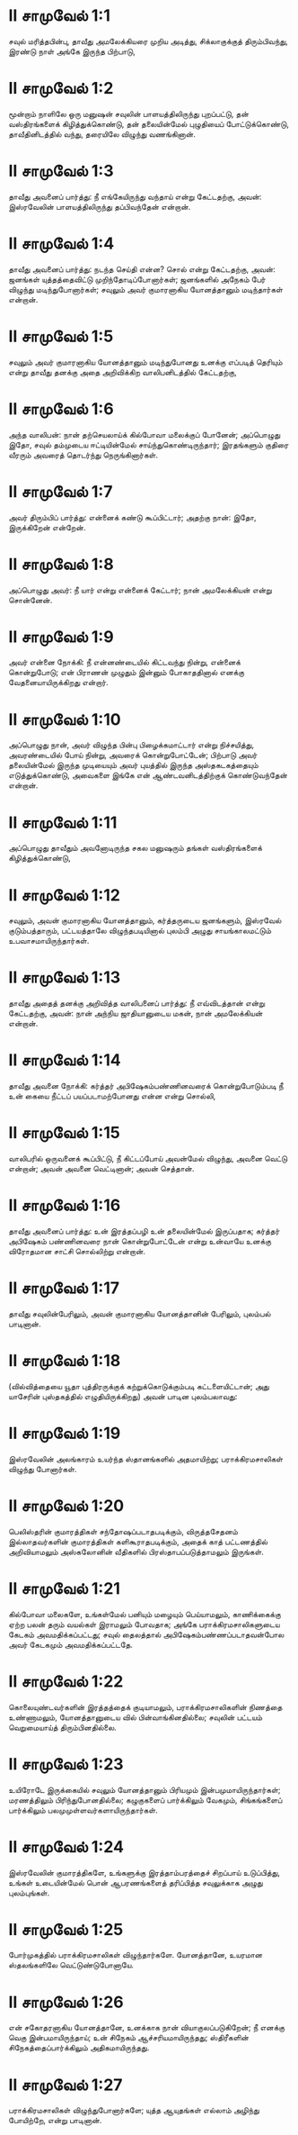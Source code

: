 # II சாமுவேல் 1:1

சவுல் மரித்தபின்பு, தாவீது அமலேக்கியரை முறிய அடித்து, சிக்லாகுக்குத்
திரும்பிவந்து, இரண்டு நாள் அங்கே இருந்த பிற்பாடு,

# II சாமுவேல் 1:2

மூன்றாம் நாளிலே ஒரு மனுஷன் சவுலின் பாளயத்திலிருந்து புறப்பட்டு, தன்
வஸ்திரங்களைக் கிழித்துக்கொண்டு, தன் தலையின்மேல் புழுதியைப்
போட்டுக்கொண்டு, தாவீதினிடத்தில் வந்து, தரையிலே விழுந்து வணங்கினான்.

# II சாமுவேல் 1:3

தாவீது அவனைப் பார்த்து: நீ எங்கேயிருந்து வந்தாய் என்று கேட்டதற்கு, அவன்:
இஸ்ரவேலின் பாளயத்திலிருந்து தப்பிவந்தேன் என்றான்.

# II சாமுவேல் 1:4

தாவீது அவனைப் பார்த்து: நடந்த செய்தி என்ன? சொல் என்று கேட்டதற்கு, அவன்:
ஜனங்கள் யுத்தத்தைவிட்டு முறிந்தோடிப்போனார்கள்; ஜனங்களில் அநேகம் பேர்
விழுந்து மடிந்துபோனார்கள்; சவுலும் அவர் குமாரனாகிய யோனத்தானும்
மடிந்தார்கள் என்றான்.

# II சாமுவேல் 1:5

சவுலும் அவர் குமாரனாகிய யோனத்தானும் மடிந்துபோனது உனக்கு எப்படித்
தெரியும் என்று தாவீது தனக்கு அதை அறிவிக்கிற வாலிபனிடத்தில் கேட்டதற்கு,

# II சாமுவேல் 1:6

அந்த வாலிபன்: நான் தற்செயலாய்க் கில்போவா மலைக்குப் போனேன்; அப்பொழுது
இதோ, சவுல் தம்முடைய ஈட்டியின்மேல் சாய்ந்துகொண்டிருந்தார்; இரதங்களும்
குதிரை வீரரும் அவரைத் தொடர்ந்து நெருங்கினார்கள்.

# II சாமுவேல் 1:7

அவர் திரும்பிப் பார்த்து: என்னைக் கண்டு கூப்பிட்டார்; அதற்கு நான்: இதோ,
இருக்கிறேன் என்றேன்.

# II சாமுவேல் 1:8

அப்பொழுது அவர்: நீ யார் என்று என்னைக் கேட்டார்; நான் அமலேக்கியன் என்று
சொன்னேன்.

# II சாமுவேல் 1:9

அவர் என்னை நோக்கி: நீ என்னண்டையில் கிட்டவந்து நின்று, என்னைக்
கொன்றுபோடு; என் பிராணன் முழுதும் இன்னும் போகாததினால் எனக்கு
வேதனையாயிருக்கிறது என்றார்.

# II சாமுவேல் 1:10

அப்பொழுது நான், அவர் விழுந்த பின்பு பிழைக்கமாட்டார் என்று நிச்சயித்து,
அவரண்டையில் போய் நின்று, அவரைக் கொன்றுபோட்டேன்; பிற்பாடு அவர்
தலையின்மேல் இருந்த முடியையும் அவர் புயத்தில் இருந்த அஸ்தகடகத்தையும்
எடுத்துக்கொண்டு, அவைகளை இங்கே என் ஆண்டவனிடத்திற்குக் கொண்டுவந்தேன்
என்றான்.

# II சாமுவேல் 1:11

அப்பொழுது தாவீதும் அவனோடிருந்த சகல மனுஷரும் தங்கள் வஸ்திரங்களைக்
கிழித்துக்கொண்டு,

# II சாமுவேல் 1:12

சவுலும், அவன் குமாரனாகிய யோனத்தானும், கர்த்தருடைய ஜனங்களும், இஸ்ரவேல்
குடும்பத்தாரும், பட்டயத்தாலே விழுந்தபடியினால் புலம்பி அழுது
சாயங்காலமட்டும் உபவாசமாயிருந்தார்கள்.

# II சாமுவேல் 1:13

தாவீது அதைத் தனக்கு அறிவித்த வாலிபனைப் பார்த்து: நீ எவ்விடத்தான் என்று
கேட்டதற்கு, அவன்: நான் அந்நிய ஜாதியானுடைய மகன், நான் அமலேக்கியன்
என்றான்.

# II சாமுவேல் 1:14

தாவீது அவனை நோக்கி: கர்த்தர் அபிஷேகம்பண்ணினவரைக் கொன்றுபோடும்படி நீ உன்
கையை நீட்டப் பயப்படாமற்போனது என்ன என்று சொல்லி,

# II சாமுவேல் 1:15

வாலிபரில் ஒருவனைக் கூப்பிட்டு, நீ கிட்டப்போய் அவன்மேல் விழுந்து, அவனை
வெட்டு என்றான்; அவன் அவனை வெட்டினான்; அவன் செத்தான்.

# II சாமுவேல் 1:16

தாவீது அவனைப் பார்த்து: உன் இரத்தப்பழி உன் தலையின்மேல் இருப்பதாக;
கர்த்தர் அபிஷேகம் பண்ணினவரை நான் கொன்றுபோட்டேன் என்று உன்வாயே உனக்கு
விரோதமான சாட்சி சொல்லிற்று என்றான்.

# II சாமுவேல் 1:17

தாவீது சவுலின்பேரிலும், அவன் குமாரனாகிய யோனத்தானின் பேரிலும், புலம்பல்
பாடினான்.

# II சாமுவேல் 1:18

(வில்வித்தையை யூதா புத்திரருக்குக் கற்றுக்கொடுக்கும்படி கட்டளையிட்டான்;
அது யாசேரின் புஸ்தகத்தில் எழுதியிருக்கிறது) அவன் பாடின புலம்பலாவது:

# II சாமுவேல் 1:19

இஸ்ரவேலின் அலங்காரம் உயர்ந்த ஸ்தானங்களில் அதமாயிற்று; பராக்கிரமசாலிகள்
விழுந்து போனார்கள்.

# II சாமுவேல் 1:20

பெலிஸ்தரின் குமாரத்திகள் சந்தோஷப்படாதபடிக்கும், விருத்தசேதனம்
இல்லாதவர்களின் குமாரத்திகள் களிகூராதபடிக்கும், அதைக் காத் பட்டணத்தில்
அறிவியாமலும் அஸ்கலோனின் வீதிகளில் பிரஸ்தாபப்படுத்தாமலும் இருங்கள்.

# II சாமுவேல் 1:21

கில்போவா மலைகளே, உங்கள்மேல் பனியும் மழையும் பெய்யாமலும், காணிக்கைக்கு
ஏற்ற பலன் தரும் வயல்கள் இராமலும் போவதாக; அங்கே பராக்கிரமசாலிகளுடைய
கேடகம் அவமதிக்கப்பட்டது; சவுல் தைலத்தால் அபிஷேகம்பண்ணப்படாதவன்போல அவர்
கேடகமும் அவமதிக்கப்பட்டதே.

# II சாமுவேல் 1:22

கொலையுண்டவர்களின் இரத்தத்தைக் குடியாமலும், பராக்கிரமசாலிகளின் நிணத்தை
உண்ணாமலும், யோனத்தானுடைய வில் பின்வாங்கினதில்லை; சவுலின் பட்டயம்
வெறுமையாய்த் திரும்பினதில்லை.

# II சாமுவேல் 1:23

உயிரோடே இருக்கையில் சவுலும் யோனத்தானும் பிரியமும் இன்பமுமாயிருந்தார்கள்;
மரணத்திலும் பிரிந்துபோனதில்லை; கழுகுகளைப் பார்க்கிலும் வேகமும்,
சிங்கங்களைப் பார்க்கிலும் பலமுமுள்ளவர்களாயிருந்தார்கள்.

# II சாமுவேல் 1:24

இஸ்ரவேலின் குமாரத்திகளே, உங்களுக்கு இரத்தாம்பரத்தைச் சிறப்பாய்
உடுப்பித்து, உங்கள் உடையின்மேல் பொன் ஆபரணங்களைத் தரிப்பித்த சவுலுக்காக
அழுது புலம்புங்கள்.

# II சாமுவேல் 1:25

போர்முகத்தில் பராக்கிரமசாலிகள் விழுந்தார்களே. யோனத்தானே, உயரமான
ஸ்தலங்களிலே வெட்டுண்டுபோனாயே.

# II சாமுவேல் 1:26

என் சகோதரனாகிய யோனத்தானே, உனக்காக நான் வியாகுலப்படுகிறேன்; நீ எனக்கு
வெகு இன்பமாயிருந்தாய்; உன் சிநேகம் ஆச்சரியமாயிருந்தது; ஸ்திரீகளின்
சிநேகத்தைப்பார்க்கிலும் அதிகமாயிருந்தது.

# II சாமுவேல் 1:27

பராக்கிரமசாலிகள் விழுந்துபோனார்களே; யுத்த ஆயுதங்கள் எல்லாம் அழிந்து
போயிற்றே, என்று பாடினான்.
